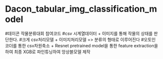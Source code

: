 # Dacon_tabular_img_classification_model

#데이콘 작물분류대회 참여코드
#csv 시계열데이터 + 이미지를 통해 작물의 상태를 판단한다.
#크게 csv처리모델 + 이미지처리모델 => 분류의 형태로 이루어진다
#오토인코더를 통한 csv차원축소 + Resnet pretrained model을 통한 feature extraction을 하여 최종 XGB로 파인튜닝하여 앙상블모델 제작
